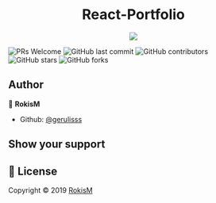 <h1 align="center">React-Portfolio</h1>	

<p align="center"> 
<img src="https://github.com/gerulisss/React-Portfolio/blob/master/react.png">
</p>

![PRs Welcome](https://img.shields.io/badge/PRs-welcome-brightgreen.svg)
<img alt="GitHub last commit" src="https://img.shields.io/github/last-commit/gerulisss/React-Portfolio">
<img alt="GitHub contributors" src="https://img.shields.io/github/contributors/gerulisss/React-Portfolio?color=green&style=flat-square">
<img alt="GitHub stars" src="https://img.shields.io/github/stars/gerulisss/React-Portfolio?color=yellow&style=flat-square">
<img alt="GitHub forks" src="https://img.shields.io/github/forks/gerulisss/React-Portfolio?color=green&style=flat-square">


**Author**
-------------------------
👤 **RokisM**

- Github: [@gerulisss](https://github.com/gerulisss)


## Show your support

 📝 **License**
------------------------
Copyright © 2019 [RokisM](https://github.com/gerulisss)<br />
